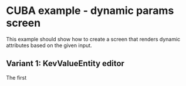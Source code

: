# CUBA example - dynamic params screen

This example should show how to create a screen that renders dynamic attributes based on the given input.

## Variant 1: KevValueEntity editor

The first


